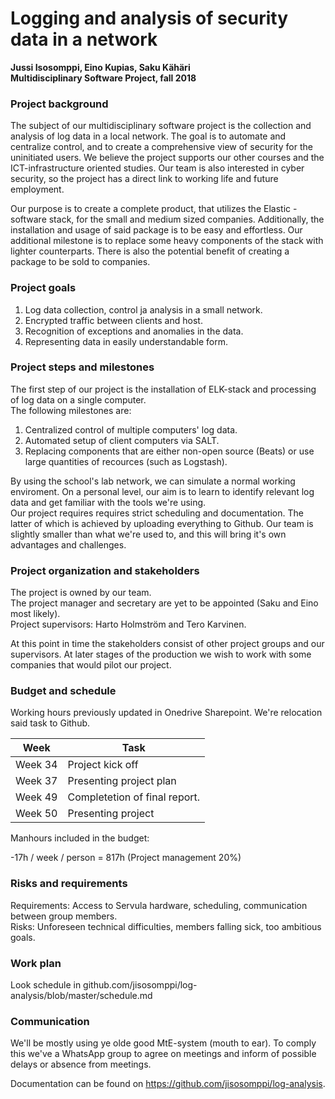 # Logging and analysis of security data in a network

**Jussi Isosomppi, Eino Kupias, Saku Kähäri**  
**Multidisciplinary Software Project, fall 2018**  

### Project background

The subject of our multidisciplinary software project is the collection and analysis of log data in a local network. The goal is to automate and centralize control, and to create a comprehensive view of security for the uninitiated users. We believe the project supports our other courses and the ICT-infrastructure oriented studies. Our team is also interested in cyber security, so the project has a direct link to working life and future employment.

Our purpose is to create a complete product, that utilizes the Elastic -software stack, for the small and medium sized companies. Additionally, the installation and usage of said package is to be  easy and effortless. Our additional milestone is to replace some heavy components of the stack with lighter counterparts. There is also the potential benefit of creating a package to be sold to companies.

### Project goals 

1) Log data collection, control ja analysis in a small network.  
2) Encrypted traffic between clients and host.
3) Recognition of exceptions and anomalies in the data.  
4) Representing data in easily understandable form.  

### Project steps and milestones

The first step of our project is the installation of ELK-stack and processing of log data on a single computer.  
The following milestones are:  
1) Centralized control of multiple computers' log data.  
2) Automated setup of client computers via SALT.  
3) Replacing components that are either non-open source (Beats) or use large quantities of recources (such as Logstash).  

By using the school's lab network, we can simulate a normal working enviroment. On a personal level, our aim is to learn to identify relevant log data and get familiar with the tools we're using.  
Our project requires requires strict scheduling and documentation. The latter of which is achieved by uploading everything to Github. Our team is slightly smaller than what we're used to, and this will bring it's own advantages and challenges.

### Project organization and stakeholders 
 
The project is owned by our team.  
The project manager and secretary are yet to be appointed (Saku and Eino most likely).  
Project supervisors: Harto Holmström and Tero Karvinen.  

At this point in time the stakeholders consist of other project groups and our supervisors. At later stages of the production we wish to work with some companies that would pilot our project.

### Budget and schedule

Working hours previously updated in Onedrive Sharepoint. We're relocation said task to Github.  

**Week**|**Task**
--------|-------------
Week 34|Project kick off
Week 37|Presenting project plan
Week 49|Completetion of final report.
Week 50|Presenting project

Manhours included in the budget: 

-17h / week / person = 817h (Project management 20%) 

### Risks and requirements

Requirements: Access to Servula hardware, scheduling, communication between group members.  
Risks: Unforeseen technical difficulties, members falling sick, too ambitious goals.  

### Work plan  

Look schedule in github.com/jisosomppi/log-analysis/blob/master/schedule.md

### Communication
We'll be mostly using ye olde good MtE-system (mouth to ear). To comply this we've a WhatsApp group to agree on meetings and inform of possible delays or absence from meetings.

Documentation can be found on https://github.com/jisosomppi/log-analysis.
